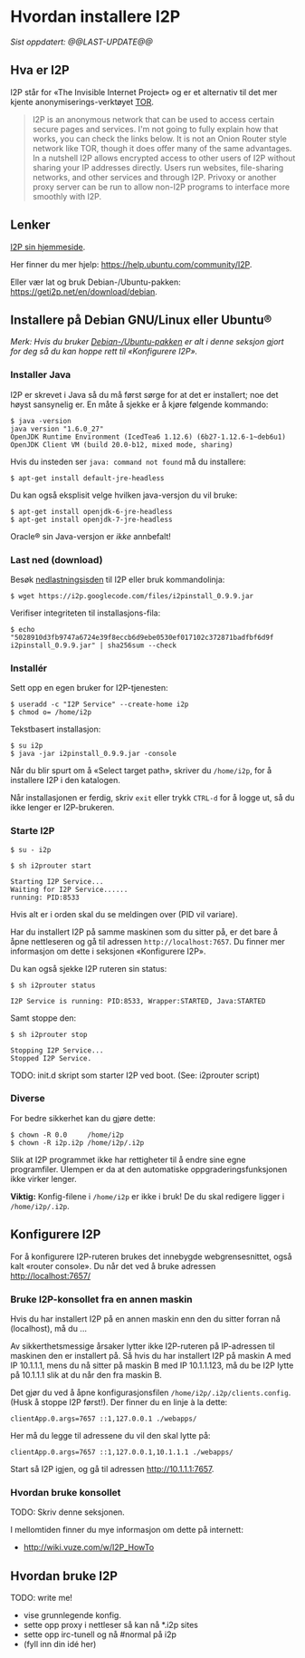 Hvordan installere I2P
======================

_Sist oppdatert: @@LAST-UPDATE@@_


## Hva er I2P ##

I2P står for «The Invisible Internet Project» og er et alternativ til
det mer kjente anonymiserings-verktøyet [TOR](https://torproject.org/).

> I2P is an anonymous network that can be used to access certain secure
> pages and services. I'm not going to fully explain how that works, you
> can check the links below. It is not an Onion Router style network
> like TOR, though it does offer many of the same advantages. In
> a nutshell I2P allows encrypted access to other users of I2P without
> sharing your IP addresses directly. Users run websites, file-sharing
> networks, and other services and through I2P. Privoxy or another proxy
> server can be run to allow non-I2P programs to interface more smoothly
> with I2P.


## Lenker ##

[I2P sin hjemmeside](https://geti2p.net/).

Her finner du mer hjelp: <https://help.ubuntu.com/community/I2P>.

Eller vær lat og bruk Debian-/Ubuntu-pakken:
<https://geti2p.net/en/download/debian>.

<!--
[Her finner du mere hjelp](https://help.ubuntu.com/community/I2P)
-->


## Installere på Debian GNU/Linux eller Ubuntu® ##

_Merk: Hvis du bruker
[Debian-/Ubuntu-pakken](https://geti2p.net/en/download/debian) er alt
i denne seksjon gjort for deg så du kan hoppe rett til «Konfigurere
I2P»._


### Installer Java ###

I2P er skrevet i Java så du må først sørge for at det er installert; noe
det høyst sansynelig er. En måte å sjekke er å kjøre følgende kommando:

    $ java -version
    java version "1.6.0_27"
    OpenJDK Runtime Environment (IcedTea6 1.12.6) (6b27-1.12.6-1~deb6u1)
    OpenJDK Client VM (build 20.0-b12, mixed mode, sharing)

Hvis du insteden ser `java: command not found` må du installere:

    $ apt-get install default-jre-headless

Du kan også eksplisit velge hvilken java-versjon du vil bruke:

    $ apt-get install openjdk-6-jre-headless
    $ apt-get install openjdk-7-jre-headless

Oracle® sin Java-versjon er *ikke* annbefalt!


### Last ned (download) ###

Besøk [nedlastningsisden](https://geti2p.net/en/download) til I2P eller
bruk kommandolinja:

    $ wget https://i2p.googlecode.com/files/i2pinstall_0.9.9.jar

Verifiser integriteten til installasjons-fila:

    $ echo "5028910d3fb9747a6724e39f8eccb6d9ebe0530ef017102c372871badfbf6d9f i2pinstall_0.9.9.jar" | sha256sum --check


### Installér ###

Sett opp en egen bruker for I2P-tjenesten:

    $ useradd -c "I2P Service" --create-home i2p
    $ chmod o= /home/i2p

Tekstbasert installasjon:

    $ su i2p
    $ java -jar i2pinstall_0.9.9.jar -console

Når du blir spurt om å «Select target path», skriver du `/home/i2p`, for
å installere I2P i den katalogen.

Når installasjonen er ferdig, skriv `exit` eller trykk `CTRL-d` for
å logge ut, så du ikke lenger er I2P-brukeren.


### Starte I2P ###

    $ su - i2p

    $ sh i2prouter start

    Starting I2P Service...
    Waiting for I2P Service......
    running: PID:8533

Hvis alt er i orden skal du se meldingen over (PID vil variare).

Har du installert I2P på samme maskinen som du sitter på, er det bare å
åpne nettleseren og gå til adressen `http://localhost:7657`. Du finner
mer informasjon om dette i seksjonen «Konfigurere I2P».

Du kan også sjekke I2P ruteren sin status:

    $ sh i2prouter status

    I2P Service is running: PID:8533, Wrapper:STARTED, Java:STARTED

Samt stoppe den:

    $ sh i2prouter stop

    Stopping I2P Service...
    Stopped I2P Service.

TODO: init.d skript som starter I2P ved boot. (See: i2prouter script)


### Diverse ###

For bedre sikkerhet kan du gjøre dette:

    $ chown -R 0.0     /home/i2p
    $ chown -R i2p.i2p /home/i2p/.i2p

Slik at I2P programmet ikke har rettigheter til å endre sine egne
programfiler. Ulempen er da at den automatiske oppgraderingsfunksjonen
ikke virker lenger.

**Viktig:** Konfig-filene i `/home/i2p` er ikke i bruk! De du skal redigere
ligger i `/home/i2p/.i2p`.



## Konfigurere I2P ##

For å konfigurere I2P-ruteren brukes det innebygde webgrensesnittet,
også kalt «router console». Du når det ved å bruke adressen
<http://localhost:7657/>

### Bruke I2P-konsollet fra en annen maskin ###

Hvis du har installert I2P på en annen maskin enn den du sitter forran
nå (localhost), må du ...

Av sikkerthetsmessige årsaker lytter ikke I2P-ruteren på IP-adressen til
maskinen den er installert på. Så hvis du har installert I2P på maskin
A med IP 10.1.1.1, mens du nå sitter på maskin B med IP 10.1.1.123, må
du be I2P lytte på 10.1.1.1 slik at du når den fra maskin B.

Det gjør du ved å åpne konfigurasjonsfilen `/home/i2p/.i2p/clients.config`.
(Husk å stoppe I2P først!). Der finner du en linje à la dette:

    clientApp.0.args=7657 ::1,127.0.0.1 ./webapps/

Her må du legge til adressene du vil den skal lytte på:

    clientApp.0.args=7657 ::1,127.0.0.1,10.1.1.1 ./webapps/

Start så I2P igjen, og gå til adressen <http://10.1.1.1:7657>.


### Hvordan bruke konsollet ###

TODO: Skriv denne seksjonen.

I mellomtiden finner du mye informasjon om dette på internett:

* <http://wiki.vuze.com/w/I2P_HowTo>



## Hvordan bruke I2P ##

TODO: write me!

* vise grunnlegende konfig.
* sette opp proxy i nettleser så kan nå \*.i2p sites
* sette opp irc-tunell og nå #normal på i2p
* (fyll inn din idé her)

<!--
$ firefox -P I2P -new-instance
-->


<!-- NOTATER -->

<!--
## Redigere konfigurasjonsfiler ##

*Merk:* Dette er for vidrekommende. Jeg anbefaler å bruke det grafiske
konsolet for å gjøre endringer.

Husk å stoppe I2P ruteren før du endrer disse filene!

Hvis du ikke er ufeilbar, er det lurt å ta en backup av filene du skal
endre.

    $ cd /home/i2p/.i2p
    $ for file in *.config; do cp $file $file.orig; done
-->


<!--
FILER i /home/i2p/

wrapper.config
# wrapper.java.maxmemory=128

i2prouter
# startup script. contains changeable variables

.i2p/wrapper.log
.i2p/logs/log-router-0.txt

.i2p/i2p.status
# STARTED

.i2p/clients.config
# clientApp.0.args=7657 ::1,127.0.0.1,10.1.1.1 ./webapps/
-->

<!--
Select target path [/root] 
> /home/i2p

TODO: Filene til I2P burde ikke være skrivbare. Så splitt i statiske
og /var/run/i2p.  (Men da kan man ikke oppgradere fra GUI consolet).
-->

<!--
Grafisk installasjon. (Jeg har ikke testet denne.)

    $ java -jar i2pinstall_0.9.7.jar
-->
